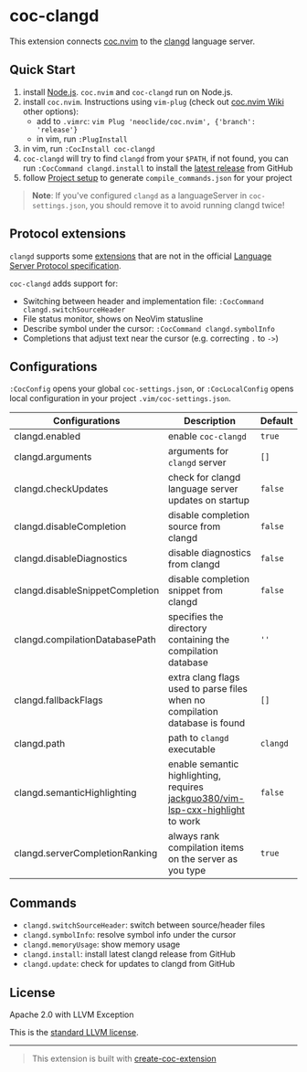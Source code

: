 # coc-clangd

This extension connects [coc.nvim][] to the [clangd][] language server.

## Quick Start

1. install [Node.js][]. `coc.nvim` and `coc-clangd` run on Node.js.
1. install `coc.nvim`. Instructions using `vim-plug` (check out [coc.nvim Wiki][] other options):
   - add to `.vimrc`: `vim Plug 'neoclide/coc.nvim', {'branch': 'release'}`
   - in vim, run `:PlugInstall`
1. in vim, run `:CocInstall coc-clangd`
1. `coc-clangd` will try to find `clangd` from your `$PATH`, if not found, you can run `:CocCommand clangd.install` to install the [latest release][] from GitHub
1. follow [Project setup][] to generate `compile_commands.json` for your project

> **Note**: If you've configured `clangd` as a languageServer in `coc-settings.json`, you should remove it to avoid running clangd twice!

## Protocol extensions

`clangd` supports some [extensions][] that are not in the official [Language Server Protocol specification][lsp].

`coc-clangd` adds support for:

- Switching between header and implementation file: `:CocCommand clangd.switchSourceHeader`
- File status monitor, shows on NeoVim statusline
- Describe symbol under the cursor: `:CocCommand clangd.symbolInfo`
- Completions that adjust text near the cursor (e.g. correcting `.` to `->`)

## Configurations

`:CocConfig` opens your global `coc-settings.json`, or `:CocLocalConfig` opens local configuration in your project `.vim/coc-settings.json`.

| Configurations | Description | Default |
| -- | -- | -- |
| clangd.enabled | enable `coc-clangd` | `true` |
| clangd.arguments | arguments for `clangd` server | `[]` |
| clangd.checkUpdates | check for clangd language server updates on startup | `false` |
| clangd.disableCompletion | disable completion source from clangd | `false` |
| clangd.disableDiagnostics | disable diagnostics from clangd | `false` |
| clangd.disableSnippetCompletion | disable completion snippet from clangd | `false` |
| clangd.compilationDatabasePath | specifies the directory containing the compilation database | `''` |
| clangd.fallbackFlags | extra clang flags used to parse files when no compilation database is found | `[]` |
| clangd.path | path to `clangd` executable | `clangd` |
| clangd.semanticHighlighting | enable semantic highlighting, requires [jackguo380/vim-lsp-cxx-highlight](https://github.com/jackguo380/vim-lsp-cxx-highlight) to work | `false` |
| clangd.serverCompletionRanking | always rank compilation items on the server as you type | `true` |

## Commands

- `clangd.switchSourceHeader`: switch between source/header files
- `clangd.symbolInfo`: resolve symbol info under the cursor
- `clangd.memoryUsage`: show memory usage
- `clangd.install`: install latest clangd release from GitHub
- `clangd.update`: check for updates to clangd from GitHub

## License

Apache 2.0 with LLVM Exception

This is the [standard LLVM license](https://llvm.org/foundation/relicensing/).

---

> This extension is built with [create-coc-extension](https://github.com/fannheyward/create-coc-extension)

[node.js]: https://nodejs.org/en/
[clangd]: https://clangd.llvm.org/installation.html
[coc.nvim]: https://github.com/neoclide/coc.nvim
[coc.nvim wiki]: https://github.com/neoclide/coc.nvim/wiki/Install-coc.nvim
[lsp]: https://microsoft.github.io/language-server-protocol/specification
[extensions]: https://clangd.llvm.org/extensions.html
[latest release]: https://github.com/clangd/clangd/releases
[project setup]: https://clangd.llvm.org/installation.html#project-setup
